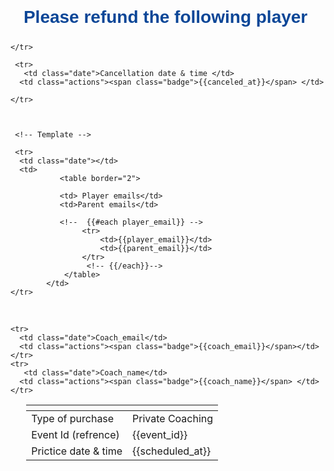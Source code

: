 <div style="font-family: inherit; text-align: center"><span style="font-size: 28px; font-family: &quot;lucida sans unicode&quot;, &quot;lucida grande&quot;, sans-serif; color: #0b4697"><strong> Please refund the following player&nbsp;</strong></span></div>

 <p style="margin-top:5%"> </p>
<table style="width:90%; margin-left: auto;margin-right: auto;" class="table-wrap is-auto-width  is-striped ">
  <thead>
    <tr class="content-header">
      <th class="sort"></th>
      <th class="sort"></th>
    
    </tr>
  </thead>
  <tbody>
      

  <tr>
      <td class="date">Type of purchase</td>
      <td class="actions"><span class="badge"> Private Coaching</span>  
      </td>
    </tr>
     <tr>
      <td class="date">Event Id (refrence)</td>
      <td class="actions"><span class="badge"> {{event_id}}</span>  
      </td>
    </tr>
     <tr>
       <td class="date">Prictice date & time </td>
      <td class="actions"><span class="badge">{{scheduled_at}}</span> </td>
    </tr>
    
     <tr>
       <td class="date">Cancellation date & time </td>
      <td class="actions"><span class="badge">{{canceled_at}}</span> </td>

    </tr>



     <!-- Template -->

     <tr>
      <td class="date"></td>
      <td> 
               <table border="2">
        
               <td> Player emails</td>
               <td>Parent emails</td>
  
               <!--  {{#each player_email}} -->
                    <tr>
                        <td>{{player_email}}</td>
                        <td>{{parent_email}}</td>
                    </tr>
                     <!-- {{/each}}-->
                </table>
            </td>
    </tr>
  <br>

    <tr>
      <td class="date">Coach_email</td>
      <td class="actions"><span class="badge">{{coach_email}}</span></td>
    </tr>
    <tr>
       <td class="date">Coach_name</td>
      <td class="actions"><span class="badge">{{coach_name}}</span> </td>
    </tr>
    

  </tbody>
</table>

